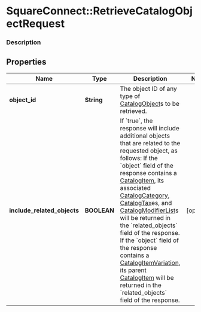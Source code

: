 # SquareConnect::RetrieveCatalogObjectRequest

### Description



## Properties
Name | Type | Description | Notes
------------ | ------------- | ------------- | -------------
**object_id** | **String** | The object ID of any type of [CatalogObject](#type-catalogobject)s to be retrieved. | 
**include_related_objects** | **BOOLEAN** | If &#x60;true&#x60;, the response will include additional objects that are related to the requested object, as follows:  If the &#x60;object&#x60; field of the response contains a [CatalogItem](#type-catalogitem), its associated [CatalogCategory](#type-catalogcategory), [CatalogTax](#type-catalogtax)es, and [CatalogModifierList](#type-catalogmodifierlist)s will be returned in the &#x60;related_objects&#x60; field of the response. If the &#x60;object&#x60; field of the response contains a [CatalogItemVariation](#type-catalogitemvariation), its parent [CatalogItem](#type-catalogitem) will be returned in the &#x60;related_objects&#x60; field of the response. | [optional] 


